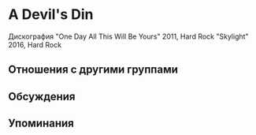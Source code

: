 # A Devil's Din

Дискография
"One Day All This Will Be Yours" 2011, Hard Rock
"Skylight" 2016, Hard Rock

## Отношения с другими группами


## Обсуждения


## Упоминания

